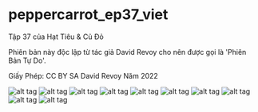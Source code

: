 # peppercarrot_ep37_viet
Tập 37 của Hạt Tiêu &amp; Củ Đỏ

Phiên bản này độc lập từ tác giả David Revoy cho nên được gọi là 'Phiên Bản Tự Do'.

Giấy Phép: CC BY SA David Revoy Năm 2022

![alt tag](E37P00.png)
![alt tag](E37P01.png)
![alt tag](E37P02.png)
![alt tag](E37P03.png)
![alt tag](E37P04.png)
![alt tag](E37P05.png)
![alt tag](E37P06.png)
![alt tag](E37P07.png)
![alt tag](E37P08.png)
![alt tag](E37P09.png)
